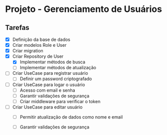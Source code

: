 # Projeto - Gerenciamento de Usuários

## Tarefas

- [x] Definição da base de dados
- [x] Criar modelos Role e User
- [x] Criar migration
- [x] Criar Repository de User
  - [x] Implementar métodos de busca
  - [ ] Implementar métodos de atualização
- [ ] Criar UseCase para registrar usuário
  - [ ] Definir um password criptografado
- [ ] Criar UseCase para logar o usuário
  - [ ] Acesso com email e senha
  - [ ] Garantir validações de segurança
  - [ ] Criar middleware para verificar o token
- [ ] Criar UseCase para editar usuário
  - [ ] Permitir atualização de dados como nome e email
  - [ ] Garantir validações de segurança

